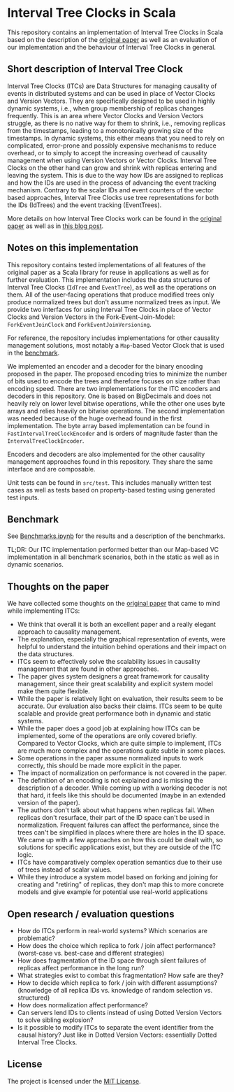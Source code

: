 # Interval Tree Clocks in Scala

This repository contains an implementation of Interval Tree Clocks in Scala based on the description of the [original paper](https://gsd.di.uminho.pt/members/cbm/ps/itc2008.pdf) as well as an evaluation of our implementation and the behaviour of Interval Tree Clocks in general.

## Short description of Interval Tree Clock
Interval Tree Clocks (ITCs) are Data Structures for managing causality of events in distributed systems and can be used in place of Vector Clocks and Version Vectors.
They are specifically designed to be used in highly dynamic systems, i.e., when group membership of replicas changes frequently.
This is an area where Vector Clocks and Version Vectors struggle, as there is no native way for them to shrink, i.e., removing replicas from the timestamps, leading to a monotonically growing size of the timestamps.
In dynamic systems, this either means that you need to rely on complicated, error-prone and possibly expensive mechanisms to reduce overhead, or to simply to accept the increasing overhead of causality management when using Version Vectors or Vector Clocks.
Interval Tree Clocks on the other hand can grow and shrink with replicas entering and leaving the system.
This is due to the way how IDs are assigned to replicas and how the IDs are used in the process of advancing the event tracking mechanism.
Contrary to the scalar IDs and event counters of the vector based approaches, Interval Tree Clocks use tree representations for both the IDs (IdTrees) and the event tracking (EventTrees).

More details on how Interval Tree Clocks work can be found in the [original paper](https://gsd.di.uminho.pt/members/cbm/ps/itc2008.pdf) as well as in [this blog post](https://ferd.ca/interval-tree-clocks.html).


## Notes on this implementation

This repository contains tested implementations of all features of the original paper as a Scala library for reuse in applications as well as for further evaluation.
This implementation includes the data structures of Interval Tree Clocks (`IdTree` and `EventTree`), as well as the operations on them.
All of the user-facing operations that produce modified trees only produce normalized trees but don't assume normalized trees as input.
We provide two interfaces for using Interval Tree Clocks in place of Vector Clocks and Version Vectors in the Fork-Event-Join-Model: `ForkEventJoinClock` and `ForkEventJoinVersioning`.

For reference, the repository includes implementations for other causality management solutions, most notably a `Map`-based Vector Clock that is used in the [benchmark](#benchmark).

We implemented an encoder and a decoder for the binary encoding proposed in the paper.
The proposed encoding tries to minimize the number of bits used to encode the trees and therefore focuses on size rather than encoding speed.
There are two implementations for the ITC encoders and decoders in this repository. One is based on BigDecimals and does not heavily rely on lower level bitwise operations, while the other one uses byte arrays and relies heavily on bitwise operations. The second implementation was needed because of the huge overhead found in the first implementation. The byte array based implementation can be found in `FastIntervalTreeClockEncoder` and is orders of magnitude faster than the `IntervalTreeClockEncoder`.

Encoders and decoders are also implemented for the other causality management approaches found in this repository. They share the same interface and are composable.

Unit tests can be found in `src/test`. This includes manually written test cases as well as tests based on property-based testing using generated test inputs.


## Benchmark

See [Benchmarks.ipynb](./benchmarks/Benchmarks.ipynb) for the results and a description of the benchmarks.

TL;DR: Our ITC implementation performed better than our Map-based VC implementation in all benchmark scenarios, both in the static as well as in dynamic scenarios.


## Thoughts on the paper

We have collected some thoughts on the [original paper](https://gsd.di.uminho.pt/members/cbm/ps/itc2008.pdf) that came to mind while implementing ITCs:

- We think that overall it is both an excellent paper and a really elegant approach to causality management.
- The explanation, especially the graphical representation of events, were helpful to understand the intuition behind operations and their impact on the data structures.
- ITCs seem to effectively solve the scalability issues in causality management that are found in other approaches.
- The paper gives system designers a great framework for causality management, since their great scalability and explicit system model make them quite flexible.
- While the paper is relatively light on evaluation, their results seem to be accurate. Our evaluation also backs their claims. ITCs seem to be quite scalable and provide great performance both in dynamic and static systems.
- While the paper does a good job at explaining how ITCs can be implemented, some of the operations are only covered briefly. Compared to Vector Clocks, which are quite simple to implement, ITCs are much more complex and the operations quite subtle in some places.
- Some operations in the paper assume normalized inputs to work correctly, this should be made more explicit in the paper.
- The impact of normalization on performance is not covered in the paper.
- The definition of an encoding is not explained and is missing the description of a decoder. While coming up with a working decoder is not that hard, it feels like this should be documented (maybe in an extended version of the paper).
- The authors don't talk about what happens when replicas fail. When replicas don't resurface, their part of the ID space can't be used in normalization. Frequent failures can affect the performance, since the trees can't be simplified in places where there are holes in the ID space. We came up with a few approaches on how this could be dealt with, so solutions for specific applications exist, but they are outside of the ITC logic.
- ITCs have comparatively complex operation semantics due to their use of trees instead of scalar values.
- While they introduce a system model based on forking and joining for creating and "retiring" of replicas, they don't map this to more concrete models and give example for potential use real-world applications

## Open research / evaluation questions
- How do ITCs perform in real-world systems? Which scenarios are problematic?
- How does the choice which replica to fork / join affect performance? (worst-case vs. best-case and different strategies)
- How does fragmentation of the ID space through silent failures of replicas affect performance in the long run?
- What strategies exist to combat this fragmentation? How safe are they?
- How to decide which replica to fork / join with different assumptions? (knowledge of all replica IDs vs. knowledge of random selection vs. structured)
- How does normalization affect performance?
- Can servers lend IDs to clients instead of using Dotted Version Vectors to solve sibling explosion?
- Is it possible to modify ITCs to separate the event identifier from the causal history? Just like in Dotted Version Vectors: essentially Dotted Interval Tree Clocks.

## License

The project is licensed under the [MIT License](./LICENSE).
